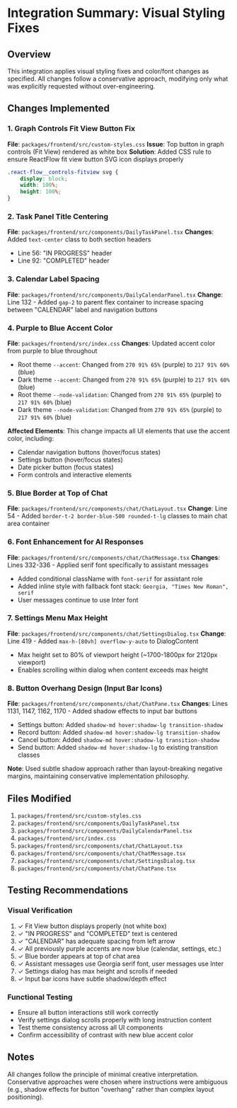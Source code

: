 # Integration Summary: Visual Styling Fixes

## Overview
This integration applies visual styling fixes and color/font changes as specified. All changes follow a conservative approach, modifying only what was explicitly requested without over-engineering.

## Changes Implemented

### 1. Graph Controls Fit View Button Fix
**File**: `packages/frontend/src/custom-styles.css`
**Issue**: Top button in graph controls (Fit View) rendered as white box
**Solution**: Added CSS rule to ensure ReactFlow fit view button SVG icon displays properly
```css
.react-flow__controls-fitview svg {
    display: block;
    width: 100%;
    height: 100%;
}
```

### 2. Task Panel Title Centering
**File**: `packages/frontend/src/components/DailyTaskPanel.tsx`
**Changes**: Added `text-center` class to both section headers
- Line 56: "IN PROGRESS" header
- Line 92: "COMPLETED" header

### 3. Calendar Label Spacing
**File**: `packages/frontend/src/components/DailyCalendarPanel.tsx`
**Change**: Line 132 - Added `gap-2` to parent flex container to increase spacing between "CALENDAR" label and navigation buttons

### 4. Purple to Blue Accent Color
**File**: `packages/frontend/src/index.css`
**Changes**: Updated accent color from purple to blue throughout
- Root theme `--accent`: Changed from `270 91% 65%` (purple) to `217 91% 60%` (blue)
- Dark theme `--accent`: Changed from `270 91% 65%` (purple) to `217 91% 60%` (blue)
- Root theme `--node-validation`: Changed from `270 91% 65%` (purple) to `217 91% 60%` (blue)
- Dark theme `--node-validation`: Changed from `270 91% 65%` (purple) to `217 91% 60%` (blue)

**Affected Elements**: This change impacts all UI elements that use the accent color, including:
- Calendar navigation buttons (hover/focus states)
- Settings button (hover/focus states)
- Date picker button (focus states)
- Form controls and interactive elements

### 5. Blue Border at Top of Chat
**File**: `packages/frontend/src/components/chat/ChatLayout.tsx`
**Change**: Line 54 - Added `border-t-2 border-blue-500 rounded-t-lg` classes to main chat area container

### 6. Font Enhancement for AI Responses
**File**: `packages/frontend/src/components/chat/ChatMessage.tsx`
**Changes**: Lines 332-336 - Applied serif font specifically to assistant messages
- Added conditional className with `font-serif` for assistant role
- Added inline style with fallback font stack: `Georgia, "Times New Roman", serif`
- User messages continue to use Inter font

### 7. Settings Menu Max Height
**File**: `packages/frontend/src/components/chat/SettingsDialog.tsx`
**Change**: Line 419 - Added `max-h-[80vh] overflow-y-auto` to DialogContent
- Max height set to 80% of viewport height (~1700-1800px for 2120px viewport)
- Enables scrolling within dialog when content exceeds max height

### 8. Button Overhang Design (Input Bar Icons)
**File**: `packages/frontend/src/components/chat/ChatPane.tsx`
**Changes**: Lines 1131, 1147, 1162, 1170 - Added shadow effects to input bar buttons
- Settings button: Added `shadow-md hover:shadow-lg transition-shadow`
- Record button: Added `shadow-md hover:shadow-lg transition-shadow`
- Cancel button: Added `shadow-md hover:shadow-lg transition-shadow`
- Send button: Added `shadow-md hover:shadow-lg` to existing transition classes

**Note**: Used subtle shadow approach rather than layout-breaking negative margins, maintaining conservative implementation philosophy.

## Files Modified

1. `packages/frontend/src/custom-styles.css`
2. `packages/frontend/src/components/DailyTaskPanel.tsx`
3. `packages/frontend/src/components/DailyCalendarPanel.tsx`
4. `packages/frontend/src/index.css`
5. `packages/frontend/src/components/chat/ChatLayout.tsx`
6. `packages/frontend/src/components/chat/ChatMessage.tsx`
7. `packages/frontend/src/components/chat/SettingsDialog.tsx`
8. `packages/frontend/src/components/chat/ChatPane.tsx`

## Testing Recommendations

### Visual Verification
1. ✓ Fit View button displays properly (not white box)
2. ✓ "IN PROGRESS" and "COMPLETED" text is centered
3. ✓ "CALENDAR" has adequate spacing from left arrow
4. ✓ All previously purple accents are now blue (calendar, settings, etc.)
5. ✓ Blue border appears at top of chat area
6. ✓ Assistant messages use Georgia serif font, user messages use Inter
7. ✓ Settings dialog has max height and scrolls if needed
8. ✓ Input bar icons have subtle shadow/depth effect

### Functional Testing
- Ensure all button interactions still work correctly
- Verify settings dialog scrolls properly with long instruction content
- Test theme consistency across all UI components
- Confirm accessibility of contrast with new blue accent color

## Notes
All changes follow the principle of minimal creative interpretation. Conservative approaches were chosen where instructions were ambiguous (e.g., shadow effects for button "overhang" rather than complex layout positioning).
